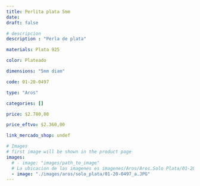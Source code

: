 ```yaml
---
title: Perlita plata 5mm
date: 
draft: false

# descripcion
description : "Perla de plata"

materials: Plata 925

color: Plateado

dimensions: "5mm diam"

code: 01-20-0497

type: "Aros"

categories: []

price: $2.780,00

price_eftvo: $2.360,00

link_mercado_shop: undef

# Images
# first image will be shown in the product page
images:
  # - image: "images/path_to_image"
  # La ubicacion de las imagenes es imagenes/Aros/Aros.Solo Plata/01-20-0497-perlita-plata-5mm
  - image: "./images/aros/solo_plata/01-20-0497_a.JPG"
---
```

